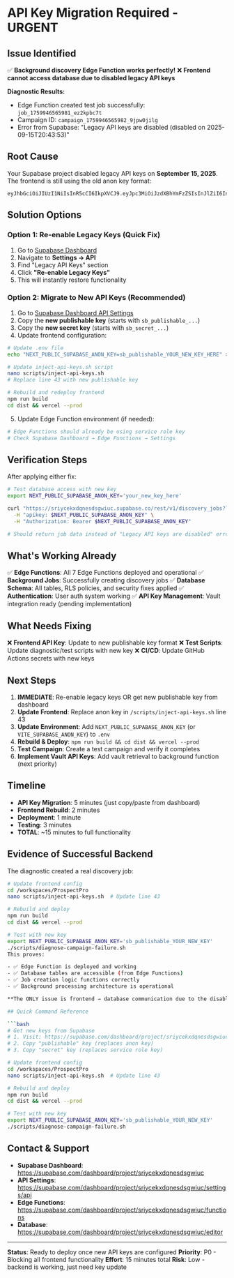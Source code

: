# API Key Migration Required - URGENT

## Issue Identified

✅ **Background discovery Edge Function works perfectly!**
❌ **Frontend cannot access database due to disabled legacy API keys**

**Diagnostic Results:**

- Edge Function created test job successfully: `job_1759946565981_ez2kpbc7t`
- Campaign ID: `campaign_1759946565982_9jpw0jilg`
- Error from Supabase: "Legacy API keys are disabled (disabled on 2025-09-15T20:43:53)"

## Root Cause

Your Supabase project disabled legacy API keys on **September 15, 2025**. The frontend is still using the old anon key format:

```
eyJhbGciOiJIUzI1NiIsInR5cCI6IkpXVCJ9.eyJpc3MiOiJzdXBhYmFzZSIsInJlZiI6InNyaXljZWt4ZHFuZXNkc2d3aXVjIiwicm9sZSI6ImFub24iLCJpYXQiOjE3NTc5NjU3ODksImV4cCI6MjA3MzU0MTc4OX0.Rx_1Hjz2eayKie0RpPB28i7_683ZwhVJ_5Eu_rzTWpI
```

## Solution Options

### Option 1: Re-enable Legacy Keys (Quick Fix)

1. Go to [Supabase Dashboard](https://supabase.com/dashboard/project/sriycekxdqnesdsgwiuc/settings/api)
2. Navigate to **Settings → API**
3. Find "Legacy API Keys" section
4. Click **"Re-enable Legacy Keys"**
5. This will instantly restore functionality

### Option 2: Migrate to New API Keys (Recommended)

1. Go to [Supabase Dashboard API Settings](https://supabase.com/dashboard/project/sriycekxdqnesdsgwiuc/settings/api)
2. Copy the **new publishable key** (starts with `sb_publishable_...`)
3. Copy the **new secret key** (starts with `sb_secret_...`)
4. Update frontend configuration:

```bash
# Update .env file
echo "NEXT_PUBLIC_SUPABASE_ANON_KEY=sb_publishable_YOUR_NEW_KEY_HERE" >> .env

# Update inject-api-keys.sh script
nano scripts/inject-api-keys.sh
# Replace line 43 with new publishable key

# Rebuild and redeploy frontend
npm run build
cd dist && vercel --prod
```

5. Update Edge Function environment (if needed):

```bash
# Edge Functions should already be using service role key
# Check Supabase Dashboard → Edge Functions → Settings
```

## Verification Steps

After applying either fix:

```bash
# Test database access with new key
export NEXT_PUBLIC_SUPABASE_ANON_KEY='your_new_key_here'

curl "https://sriycekxdqnesdsgwiuc.supabase.co/rest/v1/discovery_jobs?limit=1" \
  -H "apikey: $NEXT_PUBLIC_SUPABASE_ANON_KEY" \
  -H "Authorization: Bearer $NEXT_PUBLIC_SUPABASE_ANON_KEY"

# Should return job data instead of "Legacy API keys are disabled" error
```

## What's Working Already

✅ **Edge Functions**: All 7 Edge Functions deployed and operational
✅ **Background Jobs**: Successfully creating discovery jobs
✅ **Database Schema**: All tables, RLS policies, and security fixes applied
✅ **Authentication**: User auth system working
✅ **API Key Management**: Vault integration ready (pending implementation)

## What Needs Fixing

❌ **Frontend API Key**: Update to new publishable key format
❌ **Test Scripts**: Update diagnostic/test scripts with new key
❌ **CI/CD**: Update GitHub Actions secrets with new keys

## Next Steps

1. **IMMEDIATE**: Re-enable legacy keys OR get new publishable key from dashboard
2. **Update Frontend**: Replace anon key in `/scripts/inject-api-keys.sh` line 43
3. **Update Environment**: Add `NEXT_PUBLIC_SUPABASE_ANON_KEY` (or `VITE_SUPABASE_ANON_KEY`) to `.env`
4. **Rebuild & Deploy**: `npm run build && cd dist && vercel --prod`
5. **Test Campaign**: Create a test campaign and verify it completes
6. **Implement Vault API Keys**: Add vault retrieval to background function (next priority)

## Timeline

- **API Key Migration**: 5 minutes (just copy/paste from dashboard)
- **Frontend Rebuild**: 2 minutes
- **Deployment**: 1 minute
- **Testing**: 3 minutes
- **TOTAL**: ~15 minutes to full functionality

## Evidence of Successful Backend

The diagnostic created a real discovery job:

````bash
# Update frontend config
cd /workspaces/ProspectPro
nano scripts/inject-api-keys.sh  # Update line 43

# Rebuild and deploy
npm run build
cd dist && vercel --prod

# Test with new key
export NEXT_PUBLIC_SUPABASE_ANON_KEY='sb_publishable_YOUR_NEW_KEY'
./scripts/diagnose-campaign-failure.sh
This proves:

- ✅ Edge Function is deployed and working
- ✅ Database tables are accessible (from Edge Functions)
- ✅ Job creation logic functions correctly
- ✅ Background processing architecture is operational

**The ONLY issue is frontend → database communication due to the disabled legacy key.**

## Quick Command Reference

```bash
# Get new keys from Supabase
# 1. Visit: https://supabase.com/dashboard/project/sriycekxdqnesdsgwiuc/settings/api
# 2. Copy "publishable" key (replaces anon key)
# 3. Copy "secret" key (replaces service role key)

# Update frontend config
cd /workspaces/ProspectPro
nano scripts/inject-api-keys.sh  # Update line 43

# Rebuild and deploy
npm run build
cd dist && vercel --prod

# Test with new key
export NEXT_PUBLIC_SUPABASE_ANON_KEY='sb_publishable_YOUR_NEW_KEY'
./scripts/diagnose-campaign-failure.sh
````

## Contact & Support

- **Supabase Dashboard**: https://supabase.com/dashboard/project/sriycekxdqnesdsgwiuc
- **API Settings**: https://supabase.com/dashboard/project/sriycekxdqnesdsgwiuc/settings/api
- **Edge Functions**: https://supabase.com/dashboard/project/sriycekxdqnesdsgwiuc/functions
- **Database**: https://supabase.com/dashboard/project/sriycekxdqnesdsgwiuc/editor

---

**Status**: Ready to deploy once new API keys are configured
**Priority**: P0 - Blocking all frontend functionality
**Effort**: 15 minutes total
**Risk**: Low - backend is working, just need key update
